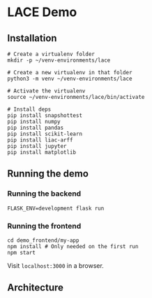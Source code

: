 # LACE Demo

## Installation

```shell
# Create a virtualenv folder
mkdir -p ~/venv-environments/lace

# Create a new virtualenv in that folder
python3 -m venv ~/venv-environments/lace

# Activate the virtualenv
source ~/venv-environments/lace/bin/activate

# Install deps
pip install snapshottest
pip install numpy
pip install pandas
pip install scikit-learn
pip install liac-arff
pip install jupyter
pip install matplotlib
```

## Running the demo

### Running the backend
```shell
FLASK_ENV=development flask run
```

### Running the frontend
```shell
cd demo_frontend/my-app
npm install # Only needed on the first run
npm start
```
Visit `localhost:3000` in a browser.

## Architecture